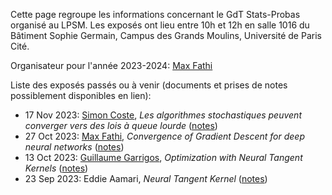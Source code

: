 Cette page regroupe les informations concernant le GdT Stats-Probas organisé au LPSM. Les exposés ont lieu entre 10h et 12h en salle 1016 du Bâtiment Sophie Germain, Campus des Grands Moulins, Université de Paris Cité.

Organisateur pour l'année 2023-2024: [Max Fathi](https://www.normalesup.org/~mfathi/)

Liste des exposés passés ou à venir (documents et prises de notes possiblement disponibles en lien):

- 17 Nov 2023: [Simon Coste](https://scoste.fr/), *Les algorithmes stochastiques peuvent converger vers des lois à queue lourde* ([notes](https://github.com/Guillaume-Garrigos/gdt-stats-probas/tree/main/talks/20231117))
- 27 Oct 2023: [Max Fathi](https://www.normalesup.org/~mfathi/), *Convergence of Gradient Descent for deep neural networks* ([notes](https://github.com/Guillaume-Garrigos/gdt-stats-probas/tree/main/talks/20231027))
- 13 Oct 2023: [Guillaume Garrigos](https://guillaume-garrigos.com/), *Optimization with Neural Tangent Kernels* ([notes](https://github.com/Guillaume-Garrigos/gdt-stats-probas/tree/main/talks/20231013))
- 23 Sep 2023: Eddie Aamari, *Neural Tangent Kernel* ([notes](https://github.com/Guillaume-Garrigos/gdt-stats-probas/tree/main/talks/20230929))
